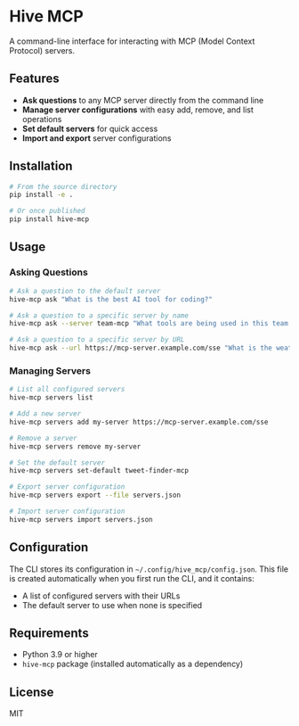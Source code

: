 # Hive MCP

A command-line interface for interacting with MCP (Model Context Protocol) servers.

## Features

- **Ask questions** to any MCP server directly from the command line
- **Manage server configurations** with easy add, remove, and list operations
- **Set default servers** for quick access
- **Import and export** server configurations

## Installation

```bash
# From the source directory
pip install -e .

# Or once published
pip install hive-mcp
```

## Usage

### Asking Questions

```bash
# Ask a question to the default server
hive-mcp ask "What is the best AI tool for coding?"

# Ask a question to a specific server by name
hive-mcp ask --server team-mcp "What tools are being used in this team room?"

# Ask a question to a specific server by URL
hive-mcp ask --url https://mcp-server.example.com/sse "What is the weather today?"
```

### Managing Servers

```bash
# List all configured servers
hive-mcp servers list

# Add a new server
hive-mcp servers add my-server https://mcp-server.example.com/sse

# Remove a server
hive-mcp servers remove my-server

# Set the default server
hive-mcp servers set-default tweet-finder-mcp

# Export server configuration
hive-mcp servers export --file servers.json

# Import server configuration
hive-mcp servers import servers.json
```

## Configuration

The CLI stores its configuration in `~/.config/hive_mcp/config.json`. This file is created automatically when you first run the CLI, and it contains:

- A list of configured servers with their URLs
- The default server to use when none is specified

## Requirements

- Python 3.9 or higher
- `hive-mcp` package (installed automatically as a dependency)

## License

MIT
